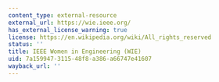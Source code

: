 ```yaml
---
content_type: external-resource
external_url: https://wie.ieee.org/
has_external_license_warning: true
license: https://en.wikipedia.org/wiki/All_rights_reserved
status: ''
title: IEEE Women in Engineering (WIE)
uid: 7a159947-3115-48f8-a386-a66747e41607
wayback_url: ''
---
```

